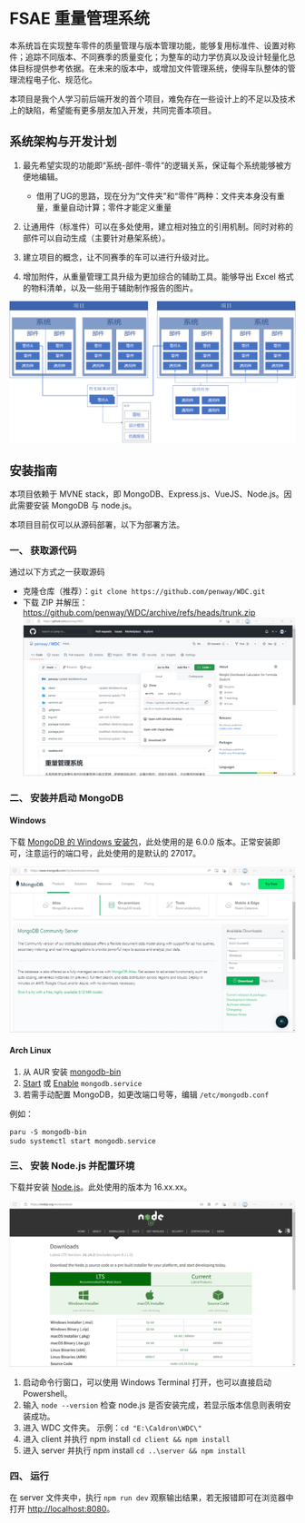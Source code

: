 # FSAE 重量管理系统

本系统旨在实现整车零件的质量管理与版本管理功能，能够复用标准件、设置对称件；追踪不同版本、不同赛季的质量变化；为整车的动力学仿真以及设计轻量化总体目标提供参考依据。在未来的版本中，或增加文件管理系统，使得车队整体的管理流程电子化、规范化。

本项目是我个人学习前后端开发的首个项目，难免存在一些设计上的不足以及技术上的缺陷，希望能有更多朋友加入开发，共同完善本项目。

## 系统架构与开发计划

1. 最先希望实现的功能即“系统-部件-零件”的逻辑关系，保证每个系统能够被方便地编辑。
    - 借用了UG的思路，现在分为“文件夹”和“零件”两种：文件夹本身没有重量，重量自动计算；零件才能定义重量

2. 让通用件（标准件）可以在多处使用，建立相对独立的引用机制。同时对称的部件可以自动生成（主要针对悬架系统）。

3. 建立项目的概念，让不同赛季的车可以进行升级对比。

4. 增加附件，从重量管理工具升级为更加综合的辅助工具。能够导出 Excel 格式的物料清单，以及一些用于辅助制作报告的图片。

![系统架构预览图](./versions-pic/design_doc/System-Structure.png)

## 安装指南

本项目依赖于 MVNE stack，即 MongoDB、Express.js、VueJS、Node.js。因此需要安装 MongoDB 与 node.js。

本项目目前仅可以从源码部署，以下为部署方法。

### 一、 获取源代码

通过以下方式之一获取源码

- 克隆仓库（推荐）：`git clone https://github.com/penway/WDC.git`
- 下载 ZIP 并解压：<https://github.com/penway/WDC/archive/refs/heads/trunk.zip>
    ![git](./versions-pic/install/git.png)

### 二、 安装并启动 MongoDB

#### Windows

下载 [MongoDB 的 Windows 安装包](https://www.mongodb.com/try/download/community)，此处使用的是 6.0.0 版本。正常安装即可，注意运行的端口号，此处使用的是默认的 27017。

![MongoDB](./versions-pic/install/mongo.png)

#### Arch Linux

1. 从 AUR 安装 [mongodb-bin](https://aur.archlinux.org/packages/mongodb-bin/)
2. [Start](https://wiki.archlinux.org/title/Systemd#Using_units) 或 [Enable](https://wiki.archlinux.org/title/Systemd#Using_units) `mongodb.service`
3. 若需手动配置 MongoDB，如更改端口号等，编辑 `/etc/mongodb.conf`

例如：

```shell
paru -S mongodb-bin
sudo systemctl start mongodb.service
```

### 三、 安装 Node.js 并配置环境

下载并安装 [Node.js](https://nodejs.org/zh-cn/download/)。此处使用的版本为 16.xx.xx。

![node](./versions-pic/install/node.png)

1. 启动命令行窗口，可以使用 Windows Terminal 打开，也可以直接启动 Powershell。
2. 输入 `node --version` 检查 node.js 是否安装完成，若显示版本信息则表明安装成功。
3. 进入 WDC 文件夹。
    示例：`cd "E:\Caldron\WDC\"`
4. 进入 client 并执行 npm install
    `cd client && npm install`
5. 进入 server 并执行 npm install
    `cd ..\server && npm install`

### 四、 运行

在 server 文件夹中，执行 `npm run dev` 观察输出结果，若无报错即可在浏览器中打开 <http://localhost:8080>。
